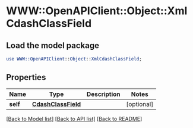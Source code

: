 # WWW::OpenAPIClient::Object::XmlCdashClassField

## Load the model package
```perl
use WWW::OpenAPIClient::Object::XmlCdashClassField;
```

## Properties
Name | Type | Description | Notes
------------ | ------------- | ------------- | -------------
**self** | [**CdashClassField**](CdashClassField.md) |  | [optional] 

[[Back to Model list]](../README.md#documentation-for-models) [[Back to API list]](../README.md#documentation-for-api-endpoints) [[Back to README]](../README.md)


